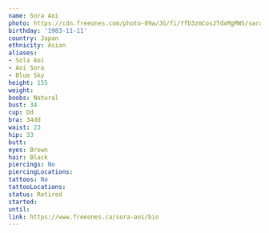 ```yaml
---
name: Sora Aoi
photo: https://cdn.freeones.com/photo-89a/JG/fi/Yfb3zmCosJTdxMgMWS/sara-aoi-avatar-001_teaser.jpg?c=1622748506
birthday: '1983-11-11'
country: Japan
ethnicity: Asian
aliases:
- Sola Aoi
- Aoi Sora
- Blue Sky
height: 155
weight:
boobs: Natural
bust: 34
cup: Dd
bra: 34dd
waist: 23
hip: 33
butt:
eyes: Brown
hair: Black
piercings: No
piercingLocations:
tattoos: No
tattooLocations:
status: Retired
started:
until:
link: https://www.freeones.ca/sora-aoi/bio
---
```

